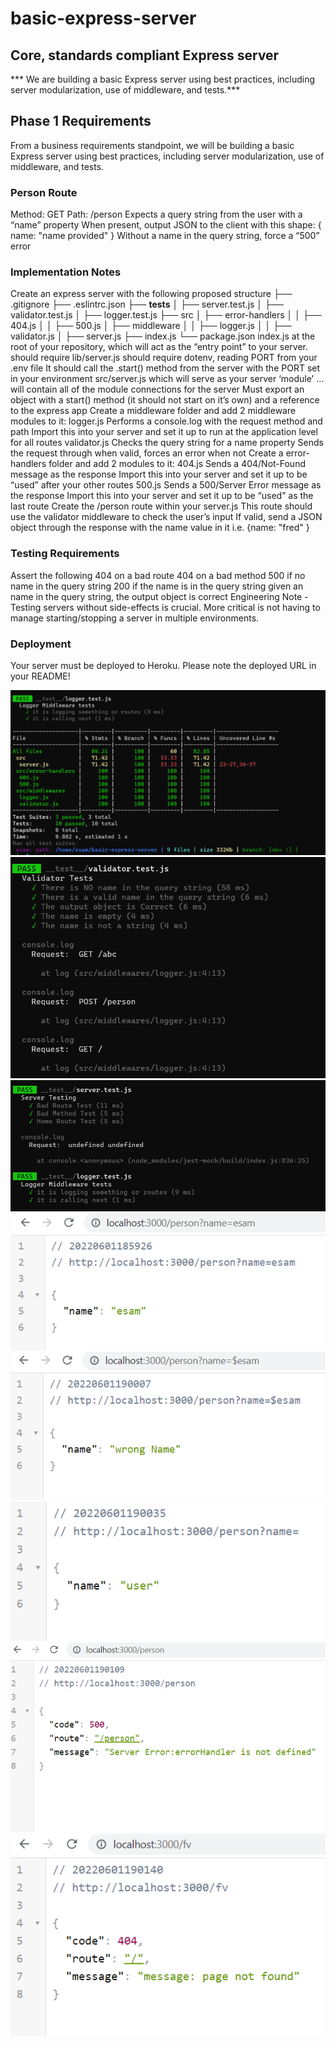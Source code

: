 # basic-express-server

## Core, standards compliant Express server

*** We are building a basic Express server using best practices, including server modularization, use of middleware, and tests.***


## Phase 1 Requirements
From a business requirements standpoint, we will be building a basic Express server using best practices, including server modularization, use of middleware, and tests.

### Person Route
Method: GET
Path: /person
Expects a query string from the user with a “name” property
When present, output JSON to the client with this shape: { name: "name provided" }
Without a name in the query string, force a “500” error
### Implementation Notes
Create an express server with the following proposed structure
├── .gitignore
├── .eslintrc.json
├── __tests__
│   ├── server.test.js
│   ├── validator.test.js
│   ├── logger.test.js
├── src
│   ├── error-handlers
│   │   ├── 404.js
│   │   ├── 500.js
│   ├── middleware
│   │   ├── logger.js
│   │   ├── validator.js
│   ├── server.js
├── index.js
└── package.json
index.js at the root of your repository, which will act as the “entry point” to your server.
should require lib/server.js
should require dotenv, reading PORT from your .env file
It should call the .start() method from the server with the PORT set in your environment
src/server.js which will serve as your server ‘module’ … will contain all of the module connections for the server
Must export an object with a start() method (it should not start on it’s own) and a reference to the express app
Create a middleware folder and add 2 middleware modules to it:
logger.js
Performs a console.log with the request method and path
Import this into your server and set it up to run at the application level for all routes
validator.js
Checks the query string for a name property
Sends the request through when valid, forces an error when not
Create a error-handlers folder and add 2 modules to it:
404.js
Sends a 404/Not-Found message as the response
Import this into your server and set it up to be “used” after your other routes
500.js
Sends a 500/Server Error message as the response
Import this into your server and set it up to be “used” as the last route
Create the /person route within your server.js
This route should use the validator middleware to check the user’s input
If valid, send a JSON object through the response with the name value in it
i.e. {name: "fred" }
### Testing Requirements
Assert the following
404 on a bad route
404 on a bad method
500 if no name in the query string
200 if the name is in the query string
given an name in the query string, the output object is correct
Engineering Note - Testing servers without side-effects is crucial. More critical is not having to manage starting/stopping a server in multiple environments.

### Deployment
Your server must be deployed to Heroku. Please note the deployed URL in your README!

![img](./screenshots/Capture0.PNG)
![img](./screenshots/Capture1.PNG)
![img](./screenshots/Capture2.PNG)
![img](./screenshots/Capture3.PNG)
![img](./screenshots/Capture4.PNG)
![img](./screenshots/Capture5.PNG)
![img](./screenshots/Capture6.PNG)
![img](./screenshots/Capture7.PNG)
